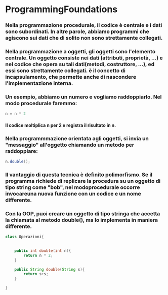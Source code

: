 # ProgrammingFoundations


### Nella programmazione procedurale, il codice è centrale e i dati sono subordinati. In altre parole, abbiamo programmi che agiscono sui dati che di solito non sono strettamente collegati.

### Nella programmazione a oggetti, gli oggetti sono l'elemento centrale. Un oggetto consiste nei dati (attributi, proprietà, ...) e nel codice che opera su tali dati(metodi, costruttore, ...), ed essi sono strettamente collegati. è il concetto di incapsulamento, che permette anche di nascondere l'implementazione interna.

### Un esempio, abbiamo un numero e vogliamo raddoppiarlo. Nel modo procedurale faremmo:

```java
n = n * 2
```
#### Il codice moltiplica n per 2 e registra il risultato in n.

### Nella programmmazione orientata agli oggetti, si invia un "messaggio" all'oggetto chiamando un metodo per raddoppiare:

```java
n.double();
```
### Il vantaggio di questa tecnica è definito polimorfismo. Se il programma richiede di replicare la procedura su un  oggetto di tipo string come "bob", nel modoprocedurale occorre invocareuna nuova funzione con un codice e un nome differente.

### Con la OOP, puoi creare un oggetto di tipo stringa che accetta la chiamata al metodo double(), ma lo implementa in maniera differente. 

```java
class Operazioni{
	

	public int double(int n){
		return n * 2;
	}

	public String double(String s){
		return s+s;
	}

}
```
